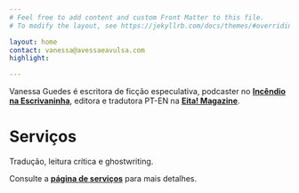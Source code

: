 ```yaml
---
# Feel free to add content and custom Front Matter to this file.
# To modify the layout, see https://jekyllrb.com/docs/themes/#overriding-theme-defaults

layout: home
contact: vanessa@avessaeavulsa.com
highlight:   

---
```



Vanessa Guedes é escritora de ficção especulativa, podcaster no **[Incêndio na Escrivaninha](https://opodcastedelas.com.br/incendionaescrivaninha/)**, editora e tradutora PT-EN na **[Eita! Magazine](https://www.eitamagazine.com)**.

# Serviços

Tradução, leitura crítica e ghostwriting.

Consulte a **[página de serviços](/servicos)** para mais detalhes.




